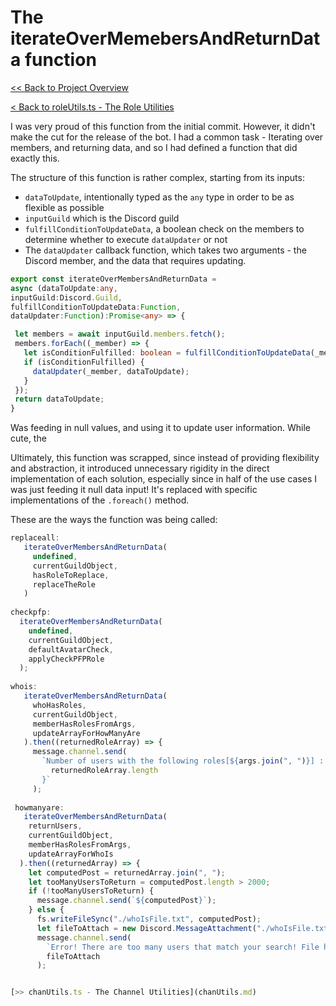 # The iterateOverMemebersAndReturnData function

[<< Back to Project Overview](../defenderProject.md)

[< Back to roleUtils.ts - The Role Utilities](roleUtils.md)

I was very proud of this function from the initial commit. However, it didn't make the cut for the release of the bot. I had a common task - Iterating over members, and returning data, and so I had defined a function that did exactly this.

The structure of this function is rather complex, starting from its inputs:
- `dataToUpdate`, intentionally typed as the `any` type in order to be as flexible as possible
- `inputGuild` which is the Discord guild
- `fulfillConditionToUpdateData`, a boolean check on the members to determine whether to execute `dataUpdater` or not
- The `dataUpdater` callback function, which takes two arguments - the Discord member, and the data that requires updating.

```typescript
export const iterateOverMembersAndReturnData = 
async (dataToUpdate:any, 
inputGuild:Discord.Guild, 
fulfillConditionToUpdateData:Function, 
dataUpdater:Function):Promise<any> => {

 let members = await inputGuild.members.fetch();
 members.forEach((_member) => {
   let isConditionFulfilled: boolean = fulfillConditionToUpdateData(_member);
   if (isConditionFulfilled) {
     dataUpdater(_member, dataToUpdate);
   }
 });
 return dataToUpdate;
}
```

Was feeding in null values, and using it to update user information. While cute, the 

Ultimately, this function was scrapped, since instead of providing flexibility and abstraction, it introduced unnecessary rigidity in the direct implementation of each solution, especially since in half of the use cases I was just feeding it null data input! It's replaced with specific implementations of the `.foreach()` method.

These are the ways the function was being called:
```typescript
replaceall:
   iterateOverMembersAndReturnData(
     undefined,
     currentGuildObject,
     hasRoleToReplace,
     replaceTheRole
   )
   
checkpfp:
  iterateOverMembersAndReturnData(
    undefined,
    currentGuildObject,
    defaultAvatarCheck,
    applyCheckPFPRole
  );
        
whois:
   iterateOverMembersAndReturnData(
     whoHasRoles,
     currentGuildObject,
     memberHasRolesFromArgs,
     updateArrayForHowManyAre
   ).then((returnedRoleArray) => {
     message.channel.send(
       `Number of users with the following roles[${args.join(", ")}] : ${
         returnedRoleArray.length
       }`
     );
     
 howmanyare:
   iterateOverMembersAndReturnData(
    returnUsers,
    currentGuildObject,
    memberHasRolesFromArgs,
    updateArrayForWhoIs
  ).then((returnedArray) => {
    let computedPost = returnedArray.join(", ");
    let tooManyUsersToReturn = computedPost.length > 2000;
    if (!tooManyUsersToReturn) {
      message.channel.send(`${computedPost}`);
    } else {
      fs.writeFileSync("./whoIsFile.txt", computedPost);
      let fileToAttach = new Discord.MessageAttachment("./whoIsFile.txt");
      message.channel.send(
        `Error! There are too many users that match your search! File has been generated with list of users.`,
        fileToAttach
      );


[>> chanUtils.ts - The Channel Utilities](chanUtils.md)
